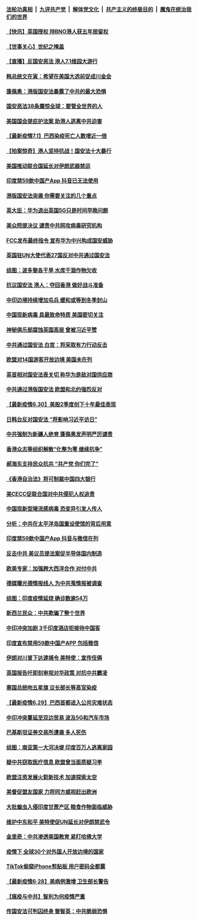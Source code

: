 ####  [法轮功真相](../../../../basic/blob/master/README.md?t=07012131) &nbsp;|&nbsp; [九评共产党](../../../../9ping.md/blob/master/README.md?t=07012131) &nbsp;|&nbsp; [解体党文化](../../../../jtdwh.md/blob/master/README.md?t=07012131)  &nbsp;|&nbsp; [共产主义的终极目的](../../../../gczydzjmd.md/blob/master/README.md?t=07012131) &nbsp;|&nbsp; [魔鬼在统治我们的世界](../../../../mgztzwmdsj.md/blob/master/README.md?t=07012131) 

#### [【快讯】英国授权 持BNO港人获五年居留权](../pages/nsc418/n12224889.md?t=07012131) 

#### [【世事关心】世纪之掩盖](../pages/nsc418/n12223498.md?t=07012131) 

#### [【直播】反国安恶法 港人7.1维园大游行](../pages/nsc418/n12219819.md?t=07012131) 

#### [韩总统文在寅：希望在美国大选前促成川金会](../pages/nsc418/n12224373.md?t=07012131) 

#### [蓬佩奥：港版国安法暴露了中共的最大恐惧](../pages/nsc418/n12224268.md?t=07012131) 

#### [国安恶法38条震惊全球：要管全世界的人](../pages/nsc418/n12224164.md?t=07012131) 

#### [美国国会提庇护法案 助港人逃离中共迫害](../pages/nsc418/n12223603.md?t=07012131) 

#### [【最新疫情7.1】巴西染疫死亡人数增近一倍](../pages/nsc418/n12223137.md?t=07012131) 

#### [【拍案惊奇】港人坚持抗战！国安法十大暴行](../pages/nsc418/n12223602.md?t=07012131) 

#### [美国推动联合国延长对伊朗武器禁运](../pages/nsc418/n12223133.md?t=07012131) 

#### [印度禁59款中国产App 抖音已无法使用](../pages/nsc418/n12223148.md?t=07012131) 

#### [港版国安法突袭 你需要关注的几个重点](../pages/nsc418/n12222881.md?t=07012131) 

#### [英大臣：华为退出英国5G只是时间早晚问题](../pages/nsc418/n12223030.md?t=07012131) 

#### [美众院提决议 谴责中共网攻病毒研究机构](../pages/nsc418/n12223006.md?t=07012131) 

#### [FCC发布最终指令 宣布华为中兴构成国安威胁](../pages/nsc418/n12222824.md?t=07012131) 

#### [英国驻UN大使代表27国反对中共通过国安法](../pages/nsc418/n12222760.md?t=07012131) 

#### [组图：波多黎各干旱 水库干涸作物欠收](../pages/nsc418/n12221649.md?t=07012131) 

#### [抗议国安法 港人：夺回香港 做好战斗准备](../pages/nsc418/n12222716.md?t=07012131) 

#### [中印边境持续增加屯兵 缓和或等到冬季封山](../pages/nsc418/n12222557.md?t=07012131) 

#### [中国现新病毒 具最致命特质 美国密切关注](../pages/nsc418/n12222596.md?t=07012131) 

#### [神秘俱乐部腐蚀英国高层 曾被习近平赞](../pages/nsc418/n12222573.md?t=07012131) 

#### [中共通过国安法 白宫：将采取有力行动反击](../pages/nsc418/n12222567.md?t=07012131) 

#### [欧盟对14国游客开放边境 美国未在列](../pages/nsc418/n12222348.md?t=07012131) 

#### [英首相对国安法表关切 称华为是敌对国供应商](../pages/nsc418/n12222449.md?t=07012131) 

#### [中共通过港版国安法 欧盟和北约强烈反对](../pages/nsc418/n12222076.md?t=07012131) 

#### [【最新疫情6.30】美股2季度创下十年最佳表现](../pages/nsc418/n12220711.md?t=07012131) 

#### [日韩台反对国安法 “将影响习近平访日”](../pages/nsc418/n12221801.md?t=07012131) 

#### [中共强制为新疆人绝育 蓬佩奥发声明严厉谴责](../pages/nsc418/n12221779.md?t=07012131) 

#### [香港众志等组织解散“化整为零 继续抗争”](../pages/nsc418/n12221597.md?t=07012131) 

#### [郝海东支持民众抗共 “共产党 你们完了”](../pages/nsc418/n12221534.md?t=07012131) 

#### [《香港自治法》将可制裁中国四大银行](../pages/nsc418/n12221322.md?t=07012131) 

#### [美CECC促联合国对中共侵犯人权追责](../pages/nsc418/n12221191.md?t=07012131) 

#### [中国现新型猪流感病毒 恐变异引发人传人](../pages/nsc418/n12220958.md?t=07012131) 

#### [分析：中共在太平洋岛国重设使馆的背后用意](../pages/nsc418/n12220282.md?t=07012131) 

#### [印度禁59款中国产App 抖音与微信在列](../pages/nsc418/n12220539.md?t=07012131) 

#### [反击中共  美议员提法案促半导体国内制造](../pages/nsc418/n12220479.md?t=07012131) 

#### [欧美专家：加强跨大西洋合作 对付中共](../pages/nsc418/n12220420.md?t=07012131) 

#### [德媒曝光德情报线人 为中共蒐情报被调查](../pages/nsc418/n12219959.md?t=07012131) 

#### [组图：印度疫情延烧 确诊数逾54万](../pages/nsc418/n12219019.md?t=07012131) 

#### [新西兰民众：中共欺骗了整个世界](../pages/nsc418/n12219388.md?t=07012131) 

#### [中印冲突加剧 3千印度酒店拒接待中国客](../pages/nsc418/n12220108.md?t=07012131) 

#### [印度宣布禁用59款中国产APP 包括微信](../pages/nsc418/n12220183.md?t=07012131) 

#### [伊朗对川普下达逮捕令 美特使：宣传伎俩](../pages/nsc418/n12220063.md?t=07012131) 

#### [英国报告吁即刻审视对华政策 对抗中共霸凌](../pages/nsc418/n12220075.md?t=07012131) 

#### [塞国总统吻五星旗 议长部长等高官染疫](../pages/nsc418/n12219918.md?t=07012131) 

#### [【最新疫情6.29】巴西首都进入公共灾难状态](../pages/nsc418/n12215001.md?t=07012131) 

#### [中印冲突蔓延至双边贸易 波及5G和汽车市场](../pages/nsc418/n12219705.md?t=07012131) 

#### [巴基斯坦证券交易所遭袭 多人死伤](../pages/nsc418/n12219225.md?t=07012131) 

#### [组图：南亚第一大河决堤 印度百万人逃离家园](../pages/nsc418/n12219391.md?t=07012131) 

#### [疑中共窃取医疗信息 欧盟曾当面质疑习李](../pages/nsc418/n12219204.md?t=07012131) 

#### [欧盟注资发展火箭新技术 加速探索太空](../pages/nsc418/n12219018.md?t=07012131) 

#### [美督促盟友国家 力将同方威视赶出欧洲](../pages/nsc418/n12217695.md?t=07012131) 

#### [大批蝗虫入侵印度甘蔗产区 粮食作物面临威胁](../pages/nsc418/n12218835.md?t=07012131) 

#### [维护中东和平 美特使促UN延长对伊朗禁武令](../pages/nsc418/n12218609.md?t=07012131) 

#### [金里奇：中共渗透美国教育 紧盯哈佛大学](../pages/nsc418/n12217783.md?t=07012131) 

#### [疫情下 全球30个对外国人开放边境的国家](../pages/nsc418/n12205194.md?t=07012131) 

#### [TikTok偷窥iPhone剪贴板 用户密码全都露](../pages/nsc418/n12217947.md?t=07012131) 

#### [【最新疫情6·28】美病例激增 卫生部长警告](../pages/nsc418/n12212934.md?t=07012131) 

#### [【瘟疫与中共】智利为何疫情严重](../pages/nsc418/n12217721.md?t=07012131) 

#### [传国安法可判囚终身 黎智英：中共脆弱恐惧](../pages/nsc418/n12217544.md?t=07012131) 

